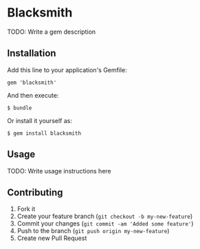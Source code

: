 # Blacksmith

TODO: Write a gem description

## Installation

Add this line to your application's Gemfile:

    gem 'blacksmith'

And then execute:

    $ bundle

Or install it yourself as:

    $ gem install blacksmith

## Usage

TODO: Write usage instructions here

## Contributing

1. Fork it
2. Create your feature branch (`git checkout -b my-new-feature`)
3. Commit your changes (`git commit -am 'Added some feature'`)
4. Push to the branch (`git push origin my-new-feature`)
5. Create new Pull Request
